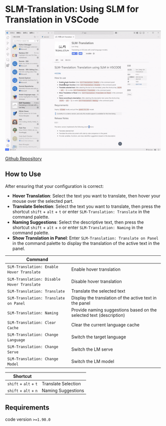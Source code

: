 # SLM-Translation: Using SLM for Translation in VSCode

![example](example.gif)

[Github Repository](https://github.com/16-34/SLM-Translation)

## How to Use

After ensuring that your configuration is correct:

-   **Hover Translation**: Select the text you want to translate, then hover your mouse over the selected part.
-   **Translate Selection**: Select the text you want to translate, then press the shortcut `shift` + `alt` + `t` or enter `SLM-Translation: Translate` in the command palette.
-   **Naming Suggestions**: Select the descriptive text, then press the shortcut `shift` + `alt` + `n` or enter `SLM-Translation: Naming` in the command palette.
-   **Show Translation in Panel**: Enter `SLM-Translation: Translate on Panel` in the command palette to display the translation of the active text in the panel.

| Command                                    |                                                                     |
| ------------------------------------------ | ------------------------------------------------------------------- |
| `SLM-Translation: Enable Hover Translate`  | Enable hover translation                                            |
| `SLM-Translation: Disable Hover Translate` | Disable hover translation                                           |
| `SLM-Translation: Translate`               | Translate the selected text                                         |
| `SLM-Translation: Translate on Panel`      | Display the translation of the active text in the panel             |
| `SLM-Translation: Naming`                  | Provide naming suggestions based on the selected text (description) |
| `SLM-Translation: Clear Cache`             | Clear the current language cache                                    |
| `SLM-Translation: Change Language`         | Switch the target language                                          |
| `SLM-Translation: Change Serve`            | Switch the LM serve                                                 |
| `SLM-Translation: Change Model`            | Switch the LM model                                                 |

| Shortcut              |                     |
| --------------------- | ------------------- |
| `shift` + `alt` + `t` | Translate Selection |
| `shift` + `alt` + `n` | Naming Suggestions  |

## Requirements

code version `>=1.90.0`
